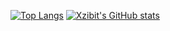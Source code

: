 
[![Top Langs](https://github-readme-stats.vercel.app/api/top-langs/?username=XzibitGG)](https://github.com/anuraghazra/github-readme-stats)
[![Xzibit's GitHub stats](https://github-readme-stats.vercel.app/api?username=XzibitGG)](https://github.com/anuraghazra/github-readme-stats)
